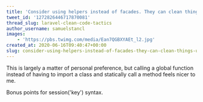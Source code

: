 ```yaml
---
title: 'Consider using helpers instead of facades. They can clean things up'
tweet_id: '1272826446717870081'
thread_slug: laravel-clean-code-tactics
author_username: samuelstancl
images:
    - 'https://pbs.twimg.com/media/Ean7QGBXYAEt_l2.jpg'
created_at: 2020-06-16T09:40:47+00:00
slug: consider-using-helpers-instead-of-facades-they-can-clean-things-up
---
```


This is largely a matter of personal preference, but calling a global function instead of having to import a class and statically call a method feels nicer to me.

Bonus points for session('key') syntax.